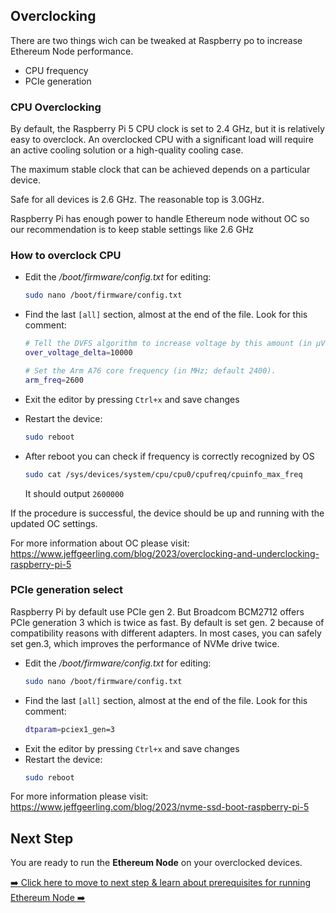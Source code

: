 ## Overclocking

There are two things wich can be tweaked at Raspberry po to increase Ethereum Node performance.
- CPU frequency
- PCIe generation

### CPU Overclocking

By default, the Raspberry Pi 5 CPU clock is set to 2.4 GHz, but it is relatively easy to overclock. An overclocked CPU with a significant load will require an active cooling solution or a high-quality cooling case. 

The maximum stable clock that can be achieved depends on a particular device.

Safe for all devices is 2.6 GHz.
The reasonable top is 3.0GHz.

Raspberry Pi has enough power to handle Ethereum node without OC so our recommendation is to keep stable settings like 2.6 GHz


### How to overclock CPU
- Edit the _/boot/firmware/config.txt_ for editing:
  ```bash
  sudo nano /boot/firmware/config.txt
  ```
- Find the last `[all]` section, almost at the end of the file. Look for this comment:
   ```bash
   # Tell the DVFS algorithm to increase voltage by this amount (in µV; default 0).
   over_voltage_delta=10000

   # Set the Arm A76 core frequency (in MHz; default 2400).
   arm_freq=2600
   ```
- Exit the editor by pressing `Ctrl+x` and save changes
- Restart the device:
  ```bash
  sudo reboot
  ```
- After reboot you can check if frequency is correctly recognized by OS
  
   ```bash
  sudo cat /sys/devices/system/cpu/cpu0/cpufreq/cpuinfo_max_freq
   ```

  It should output `2600000`


If the procedure is successful, the device should be up and running with the updated OC settings.

For more information about OC please visit: https://www.jeffgeerling.com/blog/2023/overclocking-and-underclocking-raspberry-pi-5


### PCIe generation select

Raspberry Pi by default use PCIe gen 2. But Broadcom BCM2712 offers PCIe generation 3 which is twice as fast.
By default is set gen. 2 because of compatibility reasons with different adapters.
In most cases, you can safely set gen.3, which improves the performance of NVMe drive twice.

- Edit the _/boot/firmware/config.txt_ for editing:
  ```bash
  sudo nano /boot/firmware/config.txt
  ```
- Find the last `[all]` section, almost at the end of the file. Look for this comment:
   ```bash
   dtparam=pciex1_gen=3
   ```
- Exit the editor by pressing `Ctrl+x` and save changes
- Restart the device:
  ```bash
  sudo reboot
  ```
  
For more information please visit: https://www.jeffgeerling.com/blog/2023/nvme-ssd-boot-raspberry-pi-5


  
## Next Step
You are ready to run the **Ethereum Node** on your overclocked devices.

[➡️ Click here to move to next step & learn about prerequisites for running Ethereum Node  ➡️](../2-run/1-geth-node.md)
